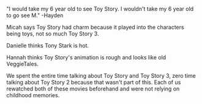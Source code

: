 "I would take my 6 year old to see Toy Story. I wouldn't take my 6 year old to go see M."
-Hayden

Micah says Toy Story had charm because it played into the characters being toys, not so much Toy Story 3.

Danielle thinks Tony Stark is hot.

Hannah thinks Toy Story's animation is rough and looks like old VeggieTales.

We spent the entire time talking about Toy Story and Toy Story 3, zero time talking about Toy Story 2 because that wasn't part of this.
Each of us rewatched both of these movies beforehand and were not relying on childhood memories. 